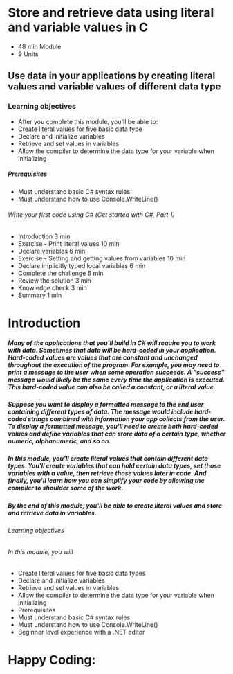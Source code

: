 # Store and retrieve data using literal and variable values in C

* 48 min Module
* 9 Units

## Use data in your applications by creating literal values and variable values of different data type

### Learning objectives

* After you complete this module, you'll be able to:
* Create literal values for five basic data type
* Declare and initialize variables
* Retrieve and set values in variables
* Allow the compiler to determine the data type for your variable when initializing

##### Prerequisites

* Must understand basic C# syntax rules
* Must understand how to use Console.WriteLine()

###### Write your first code using C# (Get started with C#, Part 1)

* Introduction
  3 min
* Exercise - Print literal values
  10 min
* Declare variables
  6 min
* Exercise - Setting and getting values from variables
  10 min
* Declare implicitly typed local variables
  6 min
* Complete the challenge
  6 min
* Review the solution
  3 min
* Knowledge check
  3 min
* Summary
  1 min

# Introduction

##### Many of the applications that you'll build in C# will require you to work with data. Sometimes that data will be hard-coded in your application. Hard-coded values are values that are constant and unchanged throughout the execution of the program. For example, you may need to print a message to the user when some operation succeeds. A "success" message would likely be the same every time the application is executed. This hard-coded value can also be called a constant, or a literal value.

##### Suppose you want to display a formatted message to the end user containing different types of data. The message would include hard-coded strings combined with information your app collects from the user. To display a formatted message, you'll need to create both hard-coded values and define variables that can store data of a certain type, whether numeric, alphanumeric, and so on.

##### In this module, you'll create literal values that contain different data types. You'll create variables that can hold certain data types, set those variables with a value, then retrieve those values later in code. And finally, you'll learn how you can simplify your code by allowing the compiler to shoulder some of the work.

##### By the end of this module, you'll be able to create literal values and store and retrieve data in variables.

###### Learning objectives

###### In this module, you will

* Create literal values for five basic data types
* Declare and initialize variables
* Retrieve and set values in variables
* Allow the compiler to determine the data type for your variable when initializing
* Prerequisites
* Must understand basic C# syntax rules
* Must understand how to use Console.WriteLine()
* Beginner level experience with a .NET editor

# Happy Coding: